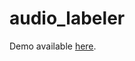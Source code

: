 # audio_labeler

Demo available [here](https://rstudioserver.hamilton.ie:3939/content/35c6a672-2488-4079-bd75-f3d5d6d22789/).
